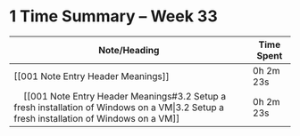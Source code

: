 # 1 Time Summary – Week 33

| Note/Heading | Time Spent |
|--------------|------------|
| [[001 Note Entry Header Meanings]] | 0h 2m 23s |
| &nbsp;&nbsp;&nbsp;&nbsp;[[001 Note Entry Header Meanings#3.2 Setup a fresh installation of Windows on a VM\|3.2 Setup a fresh installation of Windows on a VM]] | 0h 2m 23s |

